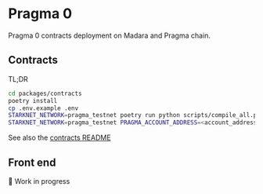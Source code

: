 # Pragma 0

Pragma 0 contracts deployment on Madara and Pragma chain.

## Contracts

TL;DR

```bash
cd packages/contracts
poetry install
cp .env.example .env
STARKNET_NETWORK=pragma_testnet poetry run python scripts/compile_all.py
STARKNET_NETWORK=pragma_testnet PRAGMA_ACCOUNT_ADDRESS=<account_address> PRAGMA_PRIVATE_KEY=<private_key> poetry run python scripts/deploy_pragma.py
```

See also the [contracts README](./packages/contracts/README.md)

## Front end

🚧 Work in progress
